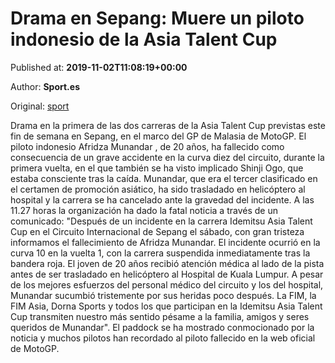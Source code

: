 
# Drama en Sepang: Muere un piloto indonesio de la Asia Talent Cup

Published at: **2019-11-02T11:08:19+00:00**

Author: **Sport.es**

Original: [sport](https://www.sport.es/es/noticias/motor/moto-gp/drama-sepang-muere-piloto-indonesio-munandar--asia-talent-cup-motogp-7711249)

Drama en la primera de las dos carreras de la Asia Talent Cup previstas este fin de semana en Sepang, en el marco del GP de Malasia de MotoGP. El piloto indonesio Afridza Munandar , de 20 años, ha fallecido como consecuencia de un grave accidente en la curva diez del circuito, durante la primera vuelta, en el que también se ha visto implicado Shinji Ogo, que estaba consciente tras la caída.
Munandar, que era el tercer clasificado en el certamen de promoción asiático, ha sido trasladado en helicóptero al hospital y la carrera se ha cancelado ante la gravedad del incidente. A las 11.27 horas la organización ha dado la fatal noticia a través de un comunicado:
"Después de un incidente en la carrera Idemitsu Asia Talent Cup en el Circuito Internacional de Sepang el sábado, con gran tristeza informamos el fallecimiento de Afridza Munandar. El incidente ocurrió en la curva 10 en la vuelta 1, con la carrera suspendida inmediatamente tras la bandera roja. El joven de 20 años recibió atención médica al lado de la pista antes de ser trasladado en helicóptero al Hospital de Kuala Lumpur. A pesar de los mejores esfuerzos del personal médico del circuito y los del hospital, Munandar sucumbió tristemente por sus heridas poco después. La FIM, la FIM Asia, Dorna Sports y todos los que participan en la Idemitsu Asia Talent Cup transmiten nuestro más sentido pésame a la familia, amigos y seres queridos de Munandar".
El paddock se ha mostrado conmocionado por la noticia y muchos pilotos han recordado al piloto fallecido en la web oficial de MotoGP.
